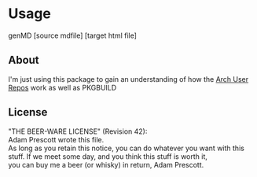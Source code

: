 Usage
=======

genMD [source mdfile] [target html file]

About
-----
I'm just using this package to gain an understanding of how the [Arch User Repos](https://aur.archlinux.org/) work as well as PKGBUILD

License
-------
"THE BEER-WARE LICENSE" (Revision 42):  
Adam Prescott <adam dot prescott01 at gmail dot com> wrote this file.  
As long as you retain this notice, you can do whatever you want with this  
stuff. If we meet some day, and you think this stuff is worth it,   
you can buy me a beer (or whisky) in return, Adam Prescott.
